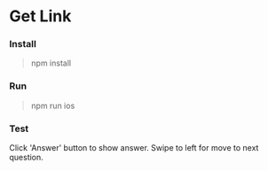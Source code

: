 # Get Link

### Install
> npm install

### Run
> npm run ios

### Test
Click 'Answer' button to show answer.
Swipe to left for move to next question.